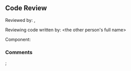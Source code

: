 ## Code Review

Reviewed by: <your full name>, <your uid>

Reviewing code written by: <the other person's full name> <other uid>

Component: <the component being reviewed>

### Comments 

<write your comments here>;


